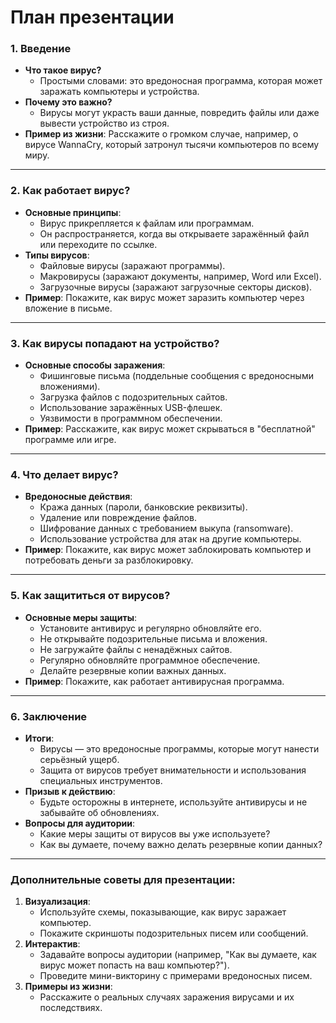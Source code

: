

# **План презентации**


### 1. **Введение**
   - **Что такое вирус?**
     - Простыми словами: это вредоносная программа, которая может заражать компьютеры и устройства.
   - **Почему это важно?**
     - Вирусы могут украсть ваши данные, повредить файлы или даже вывести устройство из строя.
   - **Пример из жизни**: Расскажите о громком случае, например, о вирусе WannaCry, который затронул тысячи компьютеров по всему миру.

---

### 2. **Как работает вирус?**
   - **Основные принципы**:
     - Вирус прикрепляется к файлам или программам.
     - Он распространяется, когда вы открываете заражённый файл или переходите по ссылке.
   - **Типы вирусов**:
     - Файловые вирусы (заражают программы).
     - Макровирусы (заражают документы, например, Word или Excel).
     - Загрузочные вирусы (заражают загрузочные секторы дисков).
   - **Пример**: Покажите, как вирус может заразить компьютер через вложение в письме.

---

### 3. **Как вирусы попадают на устройство?**
   - **Основные способы заражения**:
     - Фишинговые письма (поддельные сообщения с вредоносными вложениями).
     - Загрузка файлов с подозрительных сайтов.
     - Использование заражённых USB-флешек.
     - Уязвимости в программном обеспечении.
   - **Пример**: Расскажите, как вирус может скрываться в "бесплатной" программе или игре.

---

### 4. **Что делает вирус?**
   - **Вредоносные действия**:
     - Кража данных (пароли, банковские реквизиты).
     - Удаление или повреждение файлов.
     - Шифрование данных с требованием выкупа (ransomware).
     - Использование устройства для атак на другие компьютеры.
   - **Пример**: Покажите, как вирус может заблокировать компьютер и потребовать деньги за разблокировку.

---

### 5. **Как защититься от вирусов?**
   - **Основные меры защиты**:
     - Установите антивирус и регулярно обновляйте его.
     - Не открывайте подозрительные письма и вложения.
     - Не загружайте файлы с ненадёжных сайтов.
     - Регулярно обновляйте программное обеспечение.
     - Делайте резервные копии важных данных.
   - **Пример**: Покажите, как работает антивирусная программа.

---

### 6. **Заключение**
   - **Итоги**:
     - Вирусы — это вредоносные программы, которые могут нанести серьёзный ущерб.
     - Защита от вирусов требует внимательности и использования специальных инструментов.
   - **Призыв к действию**:
     - Будьте осторожны в интернете, используйте антивирусы и не забывайте об обновлениях.
   - **Вопросы для аудитории**:
     - Какие меры защиты от вирусов вы уже используете?
     - Как вы думаете, почему важно делать резервные копии данных?

---

### **Дополнительные советы для презентации:**
1. **Визуализация**:
   - Используйте схемы, показывающие, как вирус заражает компьютер.
   - Покажите скриншоты подозрительных писем или сообщений.
2. **Интерактив**:
   - Задавайте вопросы аудитории (например, "Как вы думаете, как вирус может попасть на ваш компьютер?").
   - Проведите мини-викторину с примерами вредоносных писем.
3. **Примеры из жизни**:
   - Расскажите о реальных случаях заражения вирусами и их последствиях.

